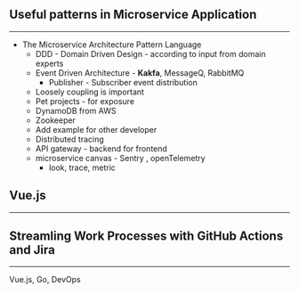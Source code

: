 
## Useful patterns in Microservice Application
----

- The Microservice Architecture Pattern Language
	- DDD - Domain Driven Design - according to input from domain experts
	- Event Driven Architecture - **Kakfa**, MessageQ, RabbitMQ
		- Publisher - Subscriber event distribution 
	- Loosely coupling is important
	-  Pet projects - for exposure 
	- DynamoDB from AWS 
	- Zookeeper 
	- Add example for other developer
	- Distributed tracing
	- API gateway - backend for frontend 
	- microservice canvas - Sentry , openTelemetry 
		- look, trace, metric 


## Vue.js
---



## Streamling Work Processes with GitHub Actions and Jira
---

Vue.js, Go, DevOps